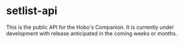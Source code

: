# setlist-api

This is the public API for the Hobo's Companion. It is currently under development with release anticipated in the coming weeks or months.  
